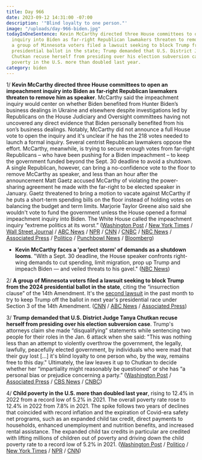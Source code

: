 ```yaml
---
title: Day 966
date: 2023-09-12 14:31:00 -07:00
description: '"Blind loyalty to one person."'
image: "/uploads/day-966-biden.jpg"
todayInOneSentence: Kevin McCarthy directed three House committees to open an impeachment
  inquiry into Biden as far-right Republican lawmakers threaten to remove him as speaker;
  a group of Minnesota voters filed a lawsuit seeking to block Trump from the 2024
  presidential ballot in the state; Trump demanded that U.S. District Judge Tanya
  Chutkan recuse herself from presiding over his election subversion case; and child
  poverty in the U.S. more than doubled last year.
category: biden
---
```


1/ **Kevin McCarthy directed three House committees to open an impeachment inquiry into Biden as far-right Republican lawmakers threaten to remove him as speaker**. McCarthy said the impeachment inquiry would center on whether Biden benefited from Hunter Biden’s business dealings in Ukraine and elsewhere despite investigations led by Republicans on the House Judiciary and Oversight committees having not uncovered any direct evidence that Biden personally benefited from his son’s business dealings. Notably, McCarthy did not announce a full House vote to open the inquiry and it's unclear if he has the 218 votes needed to launch a formal inquiry. Several centrist Republican lawmakers oppose the effort. McCarthy, meanwhile, is trying to secure enough votes from far-right Republicans – who have been pushing for a Biden impeachment – to keep the government funded beyond the Sept. 30 deadline to avoid a shutdown. A single Republican, however, can bring a no-confidence vote to the floor to remove McCarthy as speaker, and less than an hour after the announcement Matt Gaetz accused McCarthy of violating the power-sharing agreement he made with the far-right to be elected speaker in January. Gaetz threatened to bring a motion to vacate against McCarthy if he puts a short-term spending bills on the floor instead of holding votes on balancing the budget and term limits. Marjorie Taylor Greene also said she wouldn't vote to fund the government unless the House opened a formal impeachment inquiry into Biden. The White House called the impeachment inquiry “extreme politics at its worst.” ([Washington Post](https://www.washingtonpost.com/politics/2023/09/12/mccarthy-biden-impeachment/) / [New York Times](https://www.nytimes.com/2023/09/12/us/politics/mccarthy-biden-impeachment-inquiry.html) / [Wall Street Journal](https://www.wsj.com/politics/mccarthy-biden-impeachment-inquiry-b9cc6530) / [ABC News](https://abcnews.go.com/Politics/speaker-mccarthy-expected-endorse-impeachment-inquiry-president-biden/story?id=103114626) / [NPR](https://www.npr.org/2023/09/12/1198922531/mccarthy-biden-impeachment-inquiry) / [CNN](https://www.cnn.com/2023/09/12/politics/biden-impeachment-house-gop/index.html) / [CNBC](https://www.cnbc.com/2023/09/12/gop-house-speaker-mccarthy-endorses-biden-impeachment-inquiry.html) / [NBC News](https://www.nbcnews.com/politics/joe-biden/kevin-mccarthy-plans-formally-endorse-impeachment-inquiry-biden-rcna104585) / [Associated Press](https://apnews.com/article/mccarthy-biden-impeachment-shutdown-house-republicans-b187202be8814f7acbdd6e2e937e23d4) / [Politico](https://www.politico.com/news/2023/09/12/mccarthy-biden-impeachment-government-shutdown-00115248) / [Punchbowl News](https://punchbowl.news/archive/91223-punchbowl-news-am/) / [Bloomberg](https://www.bloomberg.com/news/articles/2023-09-12/mccarthy-to-endorse-biden-impeachment-inquiry?sref=MIBMEEoj))

* **Kevin McCarthy faces a 'perfect storm' of demands as a shutdown looms**. "With a Sept. 30 deadline, the House speaker confronts right-wing demands to cut spending, limit migration, prop up Trump and impeach Biden — and veiled threats to his gavel." ([NBC News](https://www.nbcnews.com/politics/congress/kevin-mccarthy-faces-perfect-storm-demands-shutdown-looms-rcna104490))

2/ **A group of Minnesota voters filed a lawsuit seeking to block Trump from the 2024 presidential ballot in the state**, citing the “insurrection clause” of the 14th Amendment. It's the [second lawsuit](https://whatthefuckjusthappenedtoday.com/2023/09/06/day-960/#5-six-voters-in-colorado-filed-a-law) in the past month to try to keep Trump off the ballot in next year's presidential race under Section 3 of the 14th Amendment. ([CNN](https://www.cnn.com/2023/09/12/politics/minnesota-trump-14th-amendment-lawsuit/) / [ABC News](https://abcnews.go.com/Politics/14th-amendment-challenges-grow-trumps-qualification-office-campaign/story?id=103118677) / [Associated Press](https://apnews.com/article/trump-2024-amendment-insurrection-ban-ballot-lawsuit-559469071b5f104e74ca698bed6afb5d))

3/ **Trump demanded that U.S. District Judge Tanya Chutkan recuse herself from presiding over his election subversion case**. Trump's attorneys claim she made “disqualifying” statements while sentencing two people for their roles in the Jan. 6 attack when she said: "This was nothing less than an attempt to violently overthrow the government, the legally, lawfully, peacefully elected government, by individuals who were mad that their guy lost [...] it's blind loyalty to one person who, by the way, remains free to this day." Ultimately, the law leaves it up to Chutkan to decide whether her “impartiality might reasonably be questioned” or she has “a personal bias or prejudice concerning a party.” ([Washington Post](https://www.washingtonpost.com/dc-md-va/2023/09/11/trump-chutkan-recusal-jan-6-judge/) / [Associated Press](https://apnews.com/article/trump-justice-department-jan-6-special-counsel-3e5039d9d9bb5f47282ba517de5f0e7d) / [CBS News](https://www.cbsnews.com/news/trump-asks-judge-tanya-chutkan-jan-6-case-to-recuse-herself/) / [CNBC](https://www.cnbc.com/2023/09/11/trump-seeks-removal-of-federal-judge-from-dc-elections-case.html))

4/ **Child poverty in the U.S. more than doubled last year**, rising to 12.4% in 2022 from a record low of 5.2% in 2021. The overall poverty rate rose to 12.4% in 2022 from 7.8% in 2021. The spike follows two years of declines that coincided with record inflation and the expiration of Covid-era safety net programs, such as an expanded child tax credit, direct payments to households, enhanced unemployment and nutrition benefits, and increased rental assistance. The expanded child tax credits in particular are credited with lifting millions of children out of poverty and driving down the child poverty rate to a record low of 5.2% in 2021. ([Washington Post](https://www.washingtonpost.com/dc-md-va/2023/09/12/us-poverty-rate-census-uninsured-2022/) / [Politico](https://www.politico.com/news/2023/09/12/joe-biden-anti-poverty-economics-00115217) / [New York Times](https://www.nytimes.com/2023/09/12/business/economy/income-poverty-health-insurance.html) / [NPR](https://www.npr.org/2023/09/12/1198923453/child-poverty-child-tax-credi-pandemic-aid-census-data) / [CNN](https://www.cnn.com/2023/09/12/politics/2022-census-poverty-increase-child-tax-credit/))

 